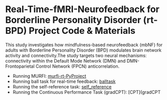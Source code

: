 # Real-Time-fMRI-Neurofeedback for Borderline Personality Disorder (rt-BPD) Project Code & Materials

This study investigates how mindfulness-based neurofeedback (mbNF) for adults with Borderline Personality Disorder (BPD) modulates brain network activity and connectivity.The study targets two neural mechanisms: connectivity within the Default Mode Network (DMN) and DMN-Frontoparietal Control Network (FPCN) anticorrelation.


* Running MURFI: [murfi-rt-PyProject](murfi-rt-PyProject)
* Running ball task for real-time feedback: [balltask](balltask)
* Running the self-reference task: [self_reference](self_reference)
* Running the Continuous Performance Task (gradCPT): [CPT](gradCPT